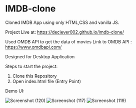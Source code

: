 # IMDB-clone
Cloned IMDB App using only HTML,CSS and vanilla JS. 

Project Live at: https://deciever002.github.io/imdb-clone/

Used OMDB API to get the data of movies
Link to OMDB API : https://www.omdbapi.com/

Designed for Desktop Application

Steps to start the project:
1. Clone this Repository
2. Open index.html file (Entry Point)

Demo UI: 

![Screenshot (120)](https://user-images.githubusercontent.com/112121338/229869810-ab27ef01-c886-44b2-a5e9-42fa6b8836c4.png)
![Screenshot (117)](https://user-images.githubusercontent.com/112121338/229869820-1d022764-c525-43ad-84e4-acbff3ceedaa.png)
![Screenshot (119)](https://user-images.githubusercontent.com/112121338/229869825-9a3026b8-a6e0-475a-8b76-c3c8c40b30b6.png)
